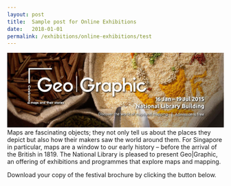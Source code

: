 ```yaml
---
layout: post
title:  Sample post for Online Exhibitions
date:   2018-01-01
permalink: /exhibitions/online-exhibitions/test
---
```

![Geospace exhibition](images/Geographic_Banner_Big_1.jpg)
Maps are fascinating objects; they not only tell us about the places they depict but also how their makers saw the world around them. For Singapore in particular, maps are a window to our early history – before the arrival of the British in 1819. The National Library is pleased to present Geo|Graphic, an offering of exhibitions and programmes that explore maps and mapping.

Download your copy of the festival brochure by clicking the button below.

